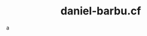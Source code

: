 <link rel="icon" href="https://lh3.ggpht.com/u9ofV9e2diX3giScuXT46B4A0vxFw8tj5NzHQJVAqAKwL5b_o8CHnO-qiZZIZYHlTg=s180-rw">

# <center>daniel-barbu.cf<center>

a
